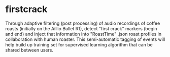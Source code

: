 # firstcrack
Through adaptive filtering (post processing) of audio recordings of coffee roasts (initially on the Aillio Bullet R1), detect "first crack" markers (begin and end) and inject that information into "RoastTime" .json roast profiles in collaboration with human roaster. This semi-automatic tagging of events will help build up training set for supervised learning algorithm that can be shared between users.
